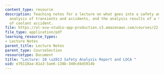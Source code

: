 ```yaml
---
content_type: resource
description: Teaching notes for a lecture on what goes into a safety analysis report,
  analysis of transients and accidents, and the analysis results of a typical loss
  of coolant accident.
file: https://ol-ocw-studio-app-production.s3.amazonaws.com/courses/22-091-nuclear-reactor-safety-spring-2008/e76118aa81a35ae6138b340cd4d5914b_MIT22_091S08_lec10note.pdf
file_type: application/pdf
learning_resource_types:
- Lecture Notes
parent_title: Lecture Notes
parent_type: CourseSection
resourcetype: Document
title: "Lecture: 10 \u2013 Safety Analysis Report and LOCA "
uid: e76118aa-81a3-5ae6-138b-340cd4d5914b
---
```

